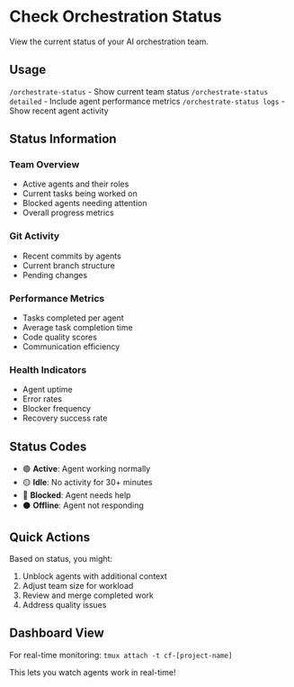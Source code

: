 # Check Orchestration Status

View the current status of your AI orchestration team.

## Usage

`/orchestrate-status` - Show current team status
`/orchestrate-status detailed` - Include agent performance metrics
`/orchestrate-status logs` - Show recent agent activity

## Status Information

### Team Overview
- Active agents and their roles
- Current tasks being worked on
- Blocked agents needing attention
- Overall progress metrics

### Git Activity
- Recent commits by agents
- Current branch structure
- Pending changes

### Performance Metrics
- Tasks completed per agent
- Average task completion time
- Code quality scores
- Communication efficiency

### Health Indicators
- Agent uptime
- Error rates
- Blocker frequency
- Recovery success rate

## Status Codes

- 🟢 **Active**: Agent working normally
- 🟡 **Idle**: No activity for 30+ minutes
- 🔴 **Blocked**: Agent needs help
- ⚫ **Offline**: Agent not responding

## Quick Actions

Based on status, you might:
1. Unblock agents with additional context
2. Adjust team size for workload
3. Review and merge completed work
4. Address quality issues

## Dashboard View

For real-time monitoring:
`tmux attach -t cf-[project-name]`

This lets you watch agents work in real-time!